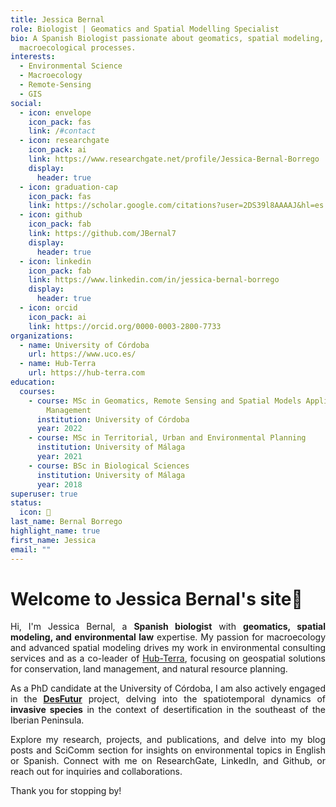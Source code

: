 ```yaml
---
title: Jessica Bernal
role: Biologist | Geomatics and Spatial Modelling Specialist
bio: A Spanish Biologist passionate about geomatics, spatial modeling, and
  macroecological processes.
interests:
  - Environmental Science
  - Macroecology
  - Remote-Sensing
  - GIS
social:
  - icon: envelope
    icon_pack: fas
    link: /#contact
  - icon: researchgate
    icon_pack: ai
    link: https://www.researchgate.net/profile/Jessica-Bernal-Borrego
    display:
      header: true
  - icon: graduation-cap
    icon_pack: fas
    link: https://scholar.google.com/citations?user=2DS39l8AAAAJ&hl=es
  - icon: github
    icon_pack: fab
    link: https://github.com/JBernal7
    display:
      header: true
  - icon: linkedin
    icon_pack: fab
    link: https://www.linkedin.com/in/jessica-bernal-borrego
    display:
      header: true
  - icon: orcid
    icon_pack: ai
    link: https://orcid.org/0000-0003-2800-7733
organizations:
  - name: University of Córdoba
    url: https://www.uco.es/
  - name: Hub-Terra
    url: https://hub-terra.com
education:
  courses:
    - course: MSc in Geomatics, Remote Sensing and Spatial Models Applied to Forest
        Management
      institution: University of Córdoba
      year: 2022
    - course: MSc in Territorial, Urban and Environmental Planning
      institution: University of Málaga
      year: 2021
    - course: BSc in Biological Sciences
      institution: University of Málaga
      year: 2018
superuser: true
status:
  icon: 🦥
last_name: Bernal Borrego
highlight_name: true
first_name: Jessica
email: ""
---
```

# Welcome to Jessica Bernal's site🦥

<!--StartFragment-->

<div style="text-align: justify;">

Hi, I'm Jessica Bernal,  a **Spanish biologist** with **geomatics, spatial modeling, and environmental law** expertise. My passion for macroecology and advanced spatial modeling drives my work in environmental consulting services and as a co-leader of [Hub-Terra](https://www.hub-terra.com/), focusing on geospatial solutions for conservation, land management, and natural resource planning.

As a PhD candidate at the University of Córdoba, I am also actively engaged in the **[DesFutur](https://jessica-bernal.com/project/desfutur/)** project, delving into the spatiotemporal dynamics of **invasive species** in the context of desertification in the southeast of the Iberian Peninsula.

Explore my research, projects, and publications, and delve into my blog posts and SciComm section for insights on environmental topics in English or Spanish. Connect with me on ResearchGate, LinkedIn, and Github, or reach out for inquiries and collaborations.

Thank you for stopping by! 

<!--EndFragment-->